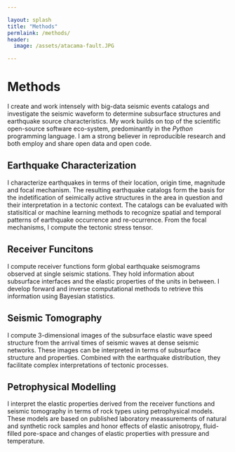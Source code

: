 ```yaml
---

layout: splash
title: "Methods"
permlaink: /methods/
header:
  image: /assets/atacama-fault.JPG

---
```


# Methods
I create and work intensely with big-data seismic events catalogs and investigate the
seismic waveform to determine subsurface structures and earthquake source
characteristics. My work builds on top of the scientific open-source software
eco-system, predominantly in the *Python* programming language. I am a strong believer
in reproducible research and both employ and share open data and open code.

## Earthquake Characterization
I characterize earthquakes in terms of their location, origin time, magnitude and focal
mechanism. The resulting earthquake catalogs form the basis for the indetification of
seimically active structures in the area in question and their interpretation in
a tectonic context. The catalogs can be evaluated with statisitical or machine learning
methods to recognize spatial and temporal patterns of earthquake occurrence and
re-ocurrence. From the focal mechanisms, I compute the tectonic stress tensor.


## Receiver Funcitons
I compute receiver functions form global earthquake seismograms observed at single
seismic stations. They hold information about subsurface interfaces and the elastic
properties of the units in between. I develop
forward and inverse computational methods to retrieve this information using Bayesian
statistics.

## Seismic Tomography
I compute 3-dimensional images of the subsurface elastic wave speed structure from the
arrival times of seismic waves at dense seismic networks. These images can be
interpreted in terms of subsurface structure and properties. Combined with the
earthquake distribution, they facilitate complex interpretations of tectonic processes.

## Petrophysical Modelling
I interpret the elastic properties derived from the receiver functions and seismic
tomography in terms of rock types using petrophysical models. These models are based on
published laboratory meassurements of natural and synthetic rock samples and honor
effects of elastic anisotropy, fluid-filled pore-space and changes of elastic properties
with pressure and temperature.
